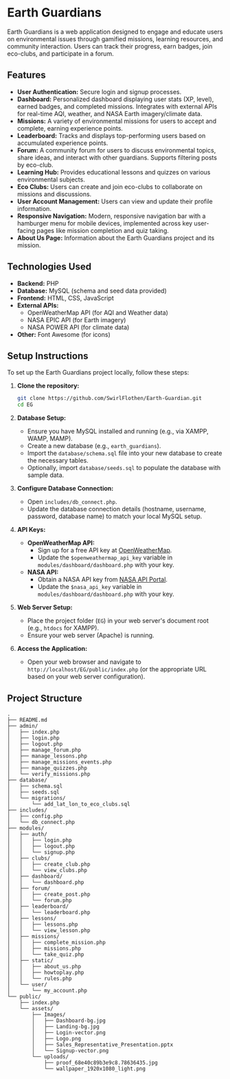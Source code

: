 # Earth Guardians

Earth Guardians is a web application designed to engage and educate users on environmental issues through gamified missions, learning resources, and community interaction. Users can track their progress, earn badges, join eco-clubs, and participate in a forum.

## Features

*   **User Authentication:** Secure login and signup processes.
*   **Dashboard:** Personalized dashboard displaying user stats (XP, level), earned badges, and completed missions. Integrates with external APIs for real-time AQI, weather, and NASA Earth imagery/climate data.
*   **Missions:** A variety of environmental missions for users to accept and complete, earning experience points.
*   **Leaderboard:** Tracks and displays top-performing users based on accumulated experience points.
*   **Forum:** A community forum for users to discuss environmental topics, share ideas, and interact with other guardians. Supports filtering posts by eco-club.
*   **Learning Hub:** Provides educational lessons and quizzes on various environmental subjects.
*   **Eco Clubs:** Users can create and join eco-clubs to collaborate on missions and discussions.
*   **User Account Management:** Users can view and update their profile information.
*   **Responsive Navigation:** Modern, responsive navigation bar with a hamburger menu for mobile devices, implemented across key user-facing pages like mission completion and quiz taking.
*   **About Us Page:** Information about the Earth Guardians project and its mission.

## Technologies Used

*   **Backend:** PHP
*   **Database:** MySQL (schema and seed data provided)
*   **Frontend:** HTML, CSS, JavaScript
*   **External APIs:**
    *   OpenWeatherMap API (for AQI and Weather data)
    *   NASA EPIC API (for Earth imagery)
    *   NASA POWER API (for climate data)
*   **Other:** Font Awesome (for icons)

## Setup Instructions

To set up the Earth Guardians project locally, follow these steps:

1.  **Clone the repository:**
    ```bash
    git clone https://github.com/SwirlFlothen/Earth-Guardian.git
    cd EG
    ```

2.  **Database Setup:**
    *   Ensure you have MySQL installed and running (e.g., via XAMPP, WAMP, MAMP).
    *   Create a new database (e.g., `earth_guardians`).
    *   Import the `database/schema.sql` file into your new database to create the necessary tables.
    *   Optionally, import `database/seeds.sql` to populate the database with sample data.

3.  **Configure Database Connection:**
    *   Open `includes/db_connect.php`.
    *   Update the database connection details (hostname, username, password, database name) to match your local MySQL setup.

4.  **API Keys:**
    *   **OpenWeatherMap API:**
        *   Sign up for a free API key at [OpenWeatherMap](https://openweathermap.org/api).
        *   Update the `$openweathermap_api_key` variable in `modules/dashboard/dashboard.php` with your key.
    *   **NASA API:**
        *   Obtain a NASA API key from [NASA API Portal](https://api.nasa.gov/).
        *   Update the `$nasa_api_key` variable in `modules/dashboard/dashboard.php` with your key.

5.  **Web Server Setup:**
    *   Place the project folder (`EG`) in your web server's document root (e.g., `htdocs` for XAMPP).
    *   Ensure your web server (Apache) is running.

6.  **Access the Application:**
    *   Open your web browser and navigate to `http://localhost/EG/public/index.php` (or the appropriate URL based on your web server configuration).

## Project Structure

```
.
├── README.md
├── admin/
│   ├── index.php
│   ├── login.php
│   ├── logout.php
│   ├── manage_forum.php
│   ├── manage_lessons.php
│   ├── manage_missions_events.php
│   ├── manage_quizzes.php
│   └── verify_missions.php
├── database/
│   ├── schema.sql
│   ├── seeds.sql
│   └── migrations/
│       └── add_lat_lon_to_eco_clubs.sql
├── includes/
│   ├── config.php
│   └── db_connect.php
├── modules/
│   ├── auth/
│   │   ├── login.php
│   │   ├── logout.php
│   │   └── signup.php
│   ├── clubs/
│   │   ├── create_club.php
│   │   └── view_clubs.php
│   ├── dashboard/
│   │   └── dashboard.php
│   ├── forum/
│   │   ├── create_post.php
│   │   └── forum.php
│   ├── leaderboard/
│   │   └── leaderboard.php
│   ├── lessons/
│   │   ├── lessons.php
│   │   └── view_lesson.php
│   ├── missions/
│   │   ├── complete_mission.php
│   │   ├── missions.php
│   │   └── take_quiz.php
│   ├── static/
│   │   ├── about_us.php
│   │   ├── howtoplay.php
│   │   └── rules.php
│   └── user/
│       └── my_account.php
└── public/
    ├── index.php
    └── assets/
        ├── Images/
        │   ├── Dashboard-bg.jpg
        │   ├── Landing-bg.jpg
        │   ├── Login-vector.png
        │   ├── Logo.png
        │   ├── Sales_Representative_Presentation.pptx
        │   └── Signup-vector.png
        └── uploads/
            ├── proof_68e40c89b3e9c8.78636435.jpg
            └── wallpaper_1920x1080_light.png
```
